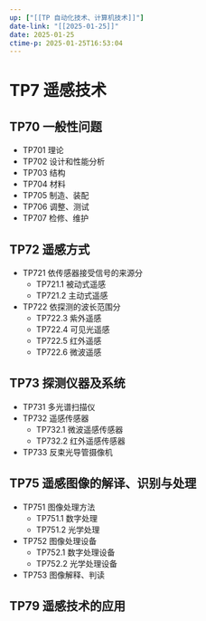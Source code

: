 ```yaml
---
up: ["[[TP 自动化技术、计算机技术]]"]
date-link: "[[2025-01-25]]"
date: 2025-01-25
ctime-p: 2025-01-25T16:53:04
---
```


# TP7 遥感技术

## TP70 一般性问题

- TP701 理论
- TP702 设计和性能分析
- TP703 结构
- TP704 材料
- TP705 制造、装配
- TP706 调整、测试
- TP707 检修、维护

## TP72 遥感方式

- TP721 依传感器接受信号的来源分
	- TP721.1 被动式遥感
	- TP721.2 主动式遥感
- TP722 依探测的波长范围分
	- TP722.3 紫外遥感
	- TP722.4 可见光遥感
	- TP722.5 红外遥感
	- TP722.6 微波遥感

## TP73 探测仪器及系统

- TP731 多光谱扫描仪
- TP732 遥感传感器
	- TP732.1 微波遥感传感器
	- TP732.2 红外遥感传感器
- TP733 反束光导管摄像机

## TP75 遥感图像的解译、识别与处理

- TP751 图像处理方法
	- TP751.1 数字处理
	- TP751.2 光学处理
- TP752 图像处理设备
	- TP752.1 数字处理设备
	- TP752.2 光学处理设备
- TP753 图像解释、判读

## TP79 遥感技术的应用
